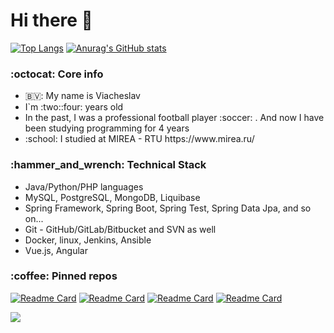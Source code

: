 <h1> Hi there 👋 </h1>

[![Top Langs](https://github-readme-stats.vercel.app/api/top-langs/?username=Slavko13&layout=compact)](https://github.com/anuraghazra/github-readme-stats)
[![Anurag's GitHub stats](https://github-readme-stats.vercel.app/api?username=Slavko13)](https://github.com/anuraghazra/github-readme-stats)
  


<h3> :octocat: Core info </h3>
<ul> 
  <li>  🇧🇻: My name is Viacheslav </li>
  <li> I`m :two::four: years old </li>
  <li> In the past, I was a professional football player :soccer: . And now I have been studying programming for 4 years </li>
  <li> :school: I studied at MIREA - RTU https://www.mirea.ru/ 
</ul>

<h3> :hammer_and_wrench: Technical Stack </h3>

<ul> 
  <li>  Java/Python/PHP languages </li>
  <li> MySQL, PostgreSQL, MongoDB, Liquibase </li>
  <li> Spring Framework, Spring Boot, Spring Test, Spring Data Jpa, and so on... </li>
  <li> Git - GitHub/GitLab/Bitbucket and SVN as well </li>
  <li> Docker, linux, Jenkins, Ansible</li>
  <li> Vue.js, Angular </li>
</ul>
 
  <h3> :coffee: Pinned repos </h3>
  
  [![Readme Card](https://github-readme-stats.vercel.app/api/pin/?username=Slavko13&repo=stats-helper)](https://github.com/Slavko13/streamers)
  [![Readme Card](https://github-readme-stats.vercel.app/api/pin/?username=Slavko13&repo=converter-valute)](https://github.com/Slavko13/converter-valute)
  [![Readme Card](https://github-readme-stats.vercel.app/api/pin/?username=Slavko13&repo=VkBoT)](https://github.com/Slavko13/VkBoT)
   [![Readme Card](https://github-readme-stats.vercel.app/api/pin/?username=Slavko13&repo=countries-microservices)](https://github.com/Slavko13/countries-microservices)
  
  
  
  ![](https://komarev.com/ghpvc/?username=Slavko13&style=flat-square&color=yellow)


